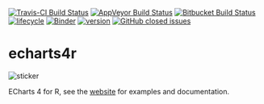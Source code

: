 
[![Travis-CI Build Status](https://travis-ci.org/JohnCoene/echarts4r.svg?branch=master)](https://travis-ci.org/JohnCoene/echarts4r) [![AppVeyor Build Status](https://ci.appveyor.com/api/projects/status/github/JohnCoene/echarts4r?branch=master&svg=true)](https://ci.appveyor.com/project/JohnCoene/echarts4r) [![Bitbucket Build Status](https://img.shields.io/bitbucket/pipelines/JohnCoene/echarts4r.svg)](https://bitbucket.org/JohnCoene/echarts4r) [![lifecycle](https://img.shields.io/badge/lifecycle-maturing-blue.svg)](https://www.tidyverse.org/lifecycle/#maturing) [![Binder](http://mybinder.org/badge.svg)](https://mybinder.org/v2/gh/JohnCoene/echarts4r/master) [![version](https://img.shields.io/github/tag/JohnCoene/echarts4r.svg)](https://github.com/JohnCoene/echarts4r/releases) [![GitHub closed issues](https://img.shields.io/github/issues-closed/JohnCoene/echarts4r.svg)](https://github.com/JohnCoene/echarts4r/issues)

# echarts4r

![sticker](https://raw.githubusercontent.com/JohnCoene/echarts4r/master/docs/logo.png)

ECharts 4 for R, see the [website](http://echarts4r.john-coene.com) for examples and documentation.
